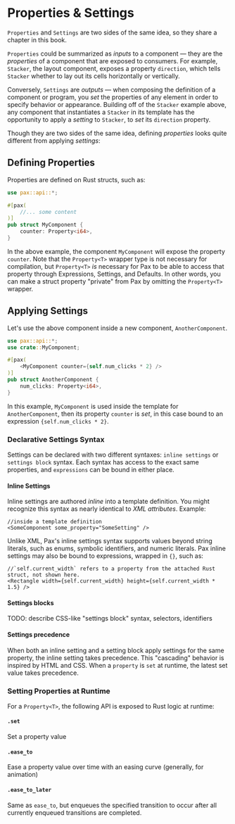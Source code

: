 # Properties & Settings

`Properties` and `Settings` are two sides of the same idea, so they share a chapter in this book.

`Properties` could be summarized as _inputs_ to a component — they are the _properties_ of a component that are exposed to consumers.  For example, `Stacker`, the layout component, exposes a property `direction`, which tells `Stacker` whether to lay out its cells horizontally or vertically.

Conversely, `Settings` are _outputs_ — when composing the definition of a component or program, you _set_ the properties of any element in order to specify behavior or appearance.  Building off of the `Stacker` example above, any component that instantiates a `Stacker` in its template has the opportunity to apply a _setting_ to `Stacker`, to _set_ its `direction` property.

Though they are two sides of the same idea, defining _properties_ looks quite different from applying _settings_: 

## Defining Properties

Properties are defined on Rust structs, such as:

```rust
use pax::api::*;

#[pax(
    //... some content
)]
pub struct MyComponent {
    counter: Property<i64>,
}
```
In the above example, the component `MyComponent` will expose the property `counter`.  Note that the `Property<T>` wrapper type is not necessary for compilation, but `Property<T>` _is_ necessary for Pax to be able to access that property through Expressions, Settings, and Defaults.  In other words, you can make a struct property "private" from Pax by omitting the `Property<T>` wrapper.
<!--
#### Property Defaults

TODO: !!Not yet implemented!! Defaults can be set for a component by declaring a `@default{}` block, including a list of Pax settings.  A default value is the initial value for a property, in the case where no settings are applied.


```rust
use pax::api::*;

#[pax(
    //... some content

    @defaults { // !!@defaults support is not yet implemented!!
        counter: 42 // if a consumer of `<MyComponent />` doesn't set `counter`,
                    // the value will default to 42
    }
)]
pub struct MyComponent {
    counter: Property<i64>,
}
```
-->

## Applying Settings

Let's use the above component inside a new component, `AnotherComponent`.

```rust
use pax::api::*;
use crate::MyComponent;

#[pax(
    <MyComponent counter={self.num_clicks * 2} />
)]
pub struct AnotherComponent {
    num_clicks: Property<i64>,
}
```

In this example, `MyComponent` is used inside the template for `AnotherComponent`, then its property `counter` is _set_, in this case bound to an expression `{self.num_clicks * 2}`.

### Declarative Settings Syntax

Settings can be declared with two different syntaxes: `inline settings` or `settings block` syntax.  Each syntax has access to the exact same properties, and `expressions` can be bound in either place.

#### Inline Settings

Inline settings are authored _inline_ into a template definition.  You might recognize this syntax as nearly identical to _XML attributes_.  Example:

```pax
//inside a template definition
<SomeComponent some_property="SomeSetting" />
```

Unlike XML, Pax's inline settings syntax supports values beyond string literals, such as enums, symbolic identifiers, and numeric literals.  Pax inline settings may also be bound to expressions, wrapped in `{}`, such as:
```pax
//`self.current_width` refers to a property from the attached Rust struct, not shown here.
<Rectangle width={self.current_width} height={self.current_width * 1.5} />
```

#### Settings blocks

TODO: describe CSS-like "settings block" syntax, selectors, identifiers

#### Settings precedence 

When both an inline setting and a setting block apply settings for the same property, the inline setting takes precedence.  This "cascading" behavior is inspired by HTML and CSS.  When a `property` is `set` at runtime, the latest set value takes precedence.  


### Setting Properties at Runtime

For a `Property<T>`, the following API is exposed to Rust logic at runtime:

#### `.set`

Set a property value

#### `.ease_to`

Ease a property value over time with an easing curve (generally, for animation)

#### `.ease_to_later`

Same as `ease_to`, but enqueues the specified transition to occur after all currently enqueued transitions are completed.

<!--
#### `.to_default` | `.ease_to_default` | `.ease_to_default_later`
TODO !!Not yet implemented!! 
Along with support for `@default` values, these methods will enable reverting / setting / easing to the default value for a property at runtime.
-->

